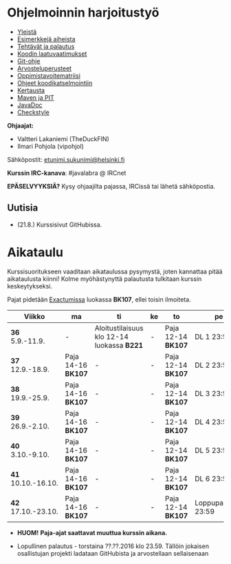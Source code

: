 # Ohjelmoinnin harjoitustyö
* [Yleistä](ohjeet/Yleista.md)
* [Esimerkkejä aiheista](ohjeet/Esimerkkeja-aiheista.md)
* [Tehtävät ja palautus](ohjeet/Tehtavat-ja-palautus.md)
* [Koodin laatuvaatimukset](ohjeet/Koodin-laatuvaatimukset.md)
* [Git-ohje](ohjeet/Git-ohje.md)
* [Arvosteluperusteet](ohjeet/Arvosteluperusteet.md)
* [Oppimistavoitematriisi](http://www.cs.helsinki.fi/courses/58160/matriisi)
* [Ohjeet koodikatselmointiin](ohjeet/Koodikatselmointi.md)
* [Kertausta](ohjeet/Kertausta.md)
* [Maven ja PIT](ohjeet/Maven-ja-PIT.md)
* [JavaDoc](ohjeet/JavaDoc.md)
* [Checkstyle](ohjeet/Checkstyle.md)

**Ohjaajat:**
* Valtteri Lakaniemi (TheDuckFIN)
* Ilmari Pohjola (vipohjol)

Sähköpostit: etunimi.sukunimi@helsinki.fi

**Kurssin IRC-kanava**:
\#javalabra @ IRCnet

**EPÄSELVYYKSIÄ?** Kysy ohjaajilta pajassa, IRCissä tai lähetä sähköpostia.

## Uutisia

* (21.8.) Kurssisivut GitHubissa. 

# Aikataulu

Kurssisuoritukseen vaaditaan aikataulussa pysymystä, joten kannattaa pitää aikataulusta kiinni! Kolme myöhästynyttä palautusta tulkitaan kurssin keskeytykseksi.

Pajat pidetään [Exactumissa](http://www.helsinki.fi/teknos/opetustilat/kumpula/gh2b/default.htm) luokassa **BK107**, ellei toisin ilmoiteta.

| Viikko | ma | ti | ke | to | pe | la | su |
| --- | --- | --- | --- | --- | --- | --- | --- |
| **36** <br> 5.9.-11.9. | - | Aloitustilaisuus klo 12-14 luokassa **B221** | - | Paja 12-14 **BK107** | DL 1 23:59 | - | - |
| **37** <br> 12.9.-18.9. | Paja 14-16 **BK107** | - | - | Paja 12-14 **BK107** | DL 2 23:59 | - | - |
| **38** <br> 19.9.-25.9.  | Paja 14-16 **BK107** | - | - | Paja 12-14 **BK107** | DL 3 23:59 | - | Katselmointi 1 DL 23:59 |
| **39** <br> 26.9.-2.10.  | Paja 14-16 **BK107** | - | - | Paja 12-14 **BK107** | DL 4 23:59 | - | - |
| **40** <br> 3.10.-9.10. | Paja 14-16 **BK107** | - | - | Paja 12-14 **BK107** | DL 5 23:59 | - | Katselmointi 2 DL 23:59 |
| **41** <br> 10.10.-16.10. | Paja 14-16 **BK107** | - | - | Paja 12-14 **BK107** | DL 6 23:59 | - | - |
| **42** <br> 17.10.-23.10. | Paja 14-16 **BK107** | - | - | Paja 12-14 **BK107** | Loppupalautus 23:59 | - | - |

* **HUOM!** **Paja-ajat saattavat muuttua kurssin aikana.**

* Lopullinen palautus - torstaina ??.??.2016 klo 23.59. Tällöin jokaisen osallistujan projekti ladataan GitHubista ja arvostellaan sellaisenaan
